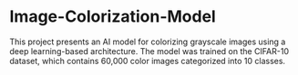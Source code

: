 # Image-Colorization-Model
This project presents an AI model for colorizing grayscale images using a deep learning-based architecture. The model was trained on the CIFAR-10 dataset, which contains 60,000 color images categorized into 10 classes.
